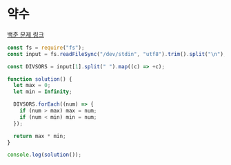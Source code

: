 # 약수

[백준 문제 링크](https://www.acmicpc.net/problem/1037)

```javascript
const fs = require("fs");
const input = fs.readFileSync("/dev/stdin", "utf8").trim().split("\n");

const DIVSORS = input[1].split(" ").map((c) => +c);

function solution() {
  let max = 0;
  let min = Infinity;

  DIVSORS.forEach((num) => {
    if (num > max) max = num;
    if (num < min) min = num;
  });

  return max * min;
}

console.log(solution());
```
